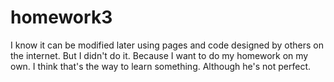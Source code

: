 # homework3
I know it can be modified later using pages and code designed by others on the internet. But I didn't do it. Because I want to do my homework on my own. I think that's the way to learn something. Although he's not perfect.
